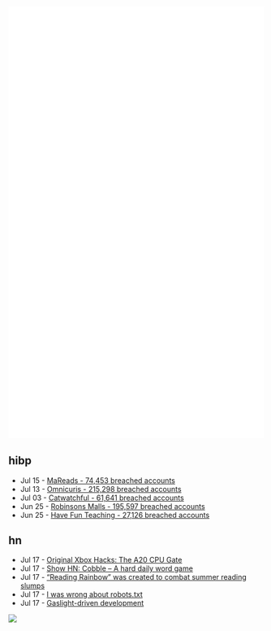 ![Metrics](https://raw.githubusercontent.com/phixion/phixion/master/metrics.svg)

## hibp

<!--
for https://github.com/phixion/phixion/blob/main/.github/workflows/feeds.yml
-->
<!--START_SECTION:haveibeenpwnd-->
- Jul 15 - [MaReads - 74,453 breached accounts](https://haveibeenpwned.com/Breach/MaReads)
- Jul 13 - [Omnicuris - 215,298 breached accounts](https://haveibeenpwned.com/Breach/Omnicuris)
- Jul 03 - [Catwatchful - 61,641 breached accounts](https://haveibeenpwned.com/Breach/Catwatchful)
- Jun 25 - [Robinsons Malls - 195,597 breached accounts](https://haveibeenpwned.com/Breach/RobinsonsMalls)
- Jun 25 - [Have Fun Teaching - 27,126 breached accounts](https://haveibeenpwned.com/Breach/HaveFunTeaching)
<!--END_SECTION:haveibeenpwnd-->

## hn

<!--
for https://github.com/phixion/phixion/blob/main/.github/workflows/feeds.yml
-->
<!--START_SECTION:hn-->
- Jul 17 - [Original Xbox Hacks: The A20 CPU Gate](https://connortumbleson.com/2021/07/19/the-xbox-and-a20-line/)
- Jul 17 - [Show HN: Cobble – A hard daily word game](https://wilf.live/cobble/)
- Jul 17 - [“Reading Rainbow” was created to combat summer reading slumps](https://www.smithsonianmag.com/smithsonian-institution/to-combat-summer-reading-slumps-this-timeless-childrens-television-show-tried-to-bridge-the-literacy-gap-with-the-magic-of-stories-180986984/)
- Jul 17 - [I was wrong about robots.txt](https://evgeniipendragon.com/posts/i-was-wrong-about-robots-txt/)
- Jul 17 - [Gaslight-driven development](https://tonsky.me/blog/gaslight-driven-development/)
<!--END_SECTION:hn-->

<!--
for https://yhype.me
-->
![](https://hit.yhype.me/github/profile?user_id=13013670)
